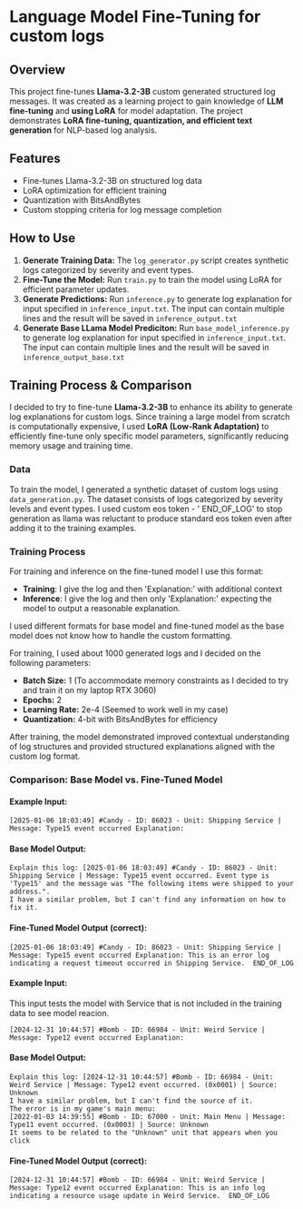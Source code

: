 # Language Model Fine-Tuning for custom logs

## Overview

This project fine-tunes **Llama-3.2-3B** custom generated structured log messages. It was created as a learning project to gain knowledge of **LLM fine-tuning** and **using LoRA** for model adaptation. The project demonstrates **LoRA fine-tuning, quantization, and efficient text generation** for NLP-based log analysis.

## Features

- Fine-tunes Llama-3.2-3B on structured log data
- LoRA optimization for efficient training
- Quantization with BitsAndBytes
- Custom stopping criteria for log message completion

## How to Use

1. **Generate Training Data:** The `log_generator.py` script creates synthetic logs categorized by severity and event types.
2. **Fine-Tune the Model:** Run `train.py` to train the model using LoRA for efficient parameter updates.
3. **Generate Predictions:** Run `inference.py` to generate log explanation for input specified in `inference_input.txt`. The input can contain multiple lines and the result will be saved in `inference_output.txt`
4. **Generate Base LLama Model Prediciton:** Run `base_model_inference.py` to generate log explanation for input specified in `inference_input.txt`. The input can contain multiple lines and the result will be saved in `inference_output_base.txt`

## Training Process & Comparison
I decided to try to fine-tune **Llama-3.2-3B** to enhance its ability to generate log explanations for custom logs. Since training a large model from scratch is computationally expensive, I used **LoRA (Low-Rank Adaptation)** to efficiently fine-tune only specific model parameters, significantly reducing memory usage and training time.
### **Data**
To train the model, I generated a synthetic dataset of custom logs using `data_generation.py`. The dataset consists of logs categorized by severity levels and event types.
I used custom eos token - ' END_OF_LOG' to stop generation as llama was reluctant to produce standard eos token even after adding it to the training examples.
### **Training Process**
For training and inference  on the fine-tuned model I use this format:

- **Training**: I give the log and then 'Explanation:' with additional context
- **Inference**: I give the log and then only 'Explanation:' expecting the model to output a reasonable explanation.

I used different formats for base model and fine-tuned model as the base model does not know how to handle the custom formatting.

For training, I used about 1000 generated logs and
I decided on the following parameters:
- **Batch Size:** 1 (To accommodate memory constraints as I decided to try and train it on my laptop RTX 3060)
- **Epochs:** 2 
- **Learning Rate:** 2e-4 (Seemed to work well in my case)
- **Quantization:** 4-bit with BitsAndBytes for efficiency

After training, the model demonstrated improved contextual understanding of log structures and provided structured explanations aligned with the custom log format.



### **Comparison: Base Model vs. Fine-Tuned Model**

#### **Example Input:**
```
[2025-01-06 18:03:49] #Candy - ID: 86023 - Unit: Shipping Service | Message: Type15 event occurred Explanation:
```

#### **Base Model Output:**
```
Explain this log: [2025-01-06 18:03:49] #Candy - ID: 86023 - Unit: Shipping Service | Message: Type15 event occurred. Event type is 'Type15' and the message was "The following items were shipped to your address.".
I have a similar problem, but I can't find any information on how to fix it.
```

#### **Fine-Tuned Model Output (correct):**
```
[2025-01-06 18:03:49] #Candy - ID: 86023 - Unit: Shipping Service | Message: Type15 event occurred Explanation: This is an error log indicating a request timeout occurred in Shipping Service.  END_OF_LOG
```

#### **Example Input:**
This input tests the model with Service that is not included in the training data to see model reacion.
```
[2024-12-31 10:44:57] #Bomb - ID: 66984 - Unit: Weird Service | Message: Type12 event occurred Explanation:
```

#### **Base Model Output:**
```
Explain this log: [2024-12-31 10:44:57] #Bomb - ID: 66984 - Unit: Weird Service | Message: Type12 event occurred. (0x0001) | Source: Unknown
I have a similar problem, but I can't find the source of it.
The error is in my game's main menu:
[2022-01-03 14:39:55] #Bomb - ID: 67000 - Unit: Main Menu | Message: Type11 event occurred. (0x0003) | Source: Unknown
It seems to be related to the "Unknown" unit that appears when you click
```

#### **Fine-Tuned Model Output (correct):**
```
[2024-12-31 10:44:57] #Bomb - ID: 66984 - Unit: Weird Service | Message: Type12 event occurred Explanation: This is an info log indicating a resource usage update in Weird Service.  END_OF_LOG
```
